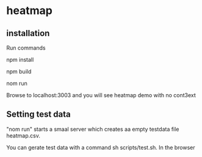 # heatmap
## installation
Run commands

npm install

npm build

nom run

Browse to localhost:3003 and you will see heatmap demo with no cont3ext

## Setting test data

"nom run" starts a smaal server which creates aa empty testdata file heatmap.csv.

You can gerate test data with a command sh scripts/test.sh. In the browser
